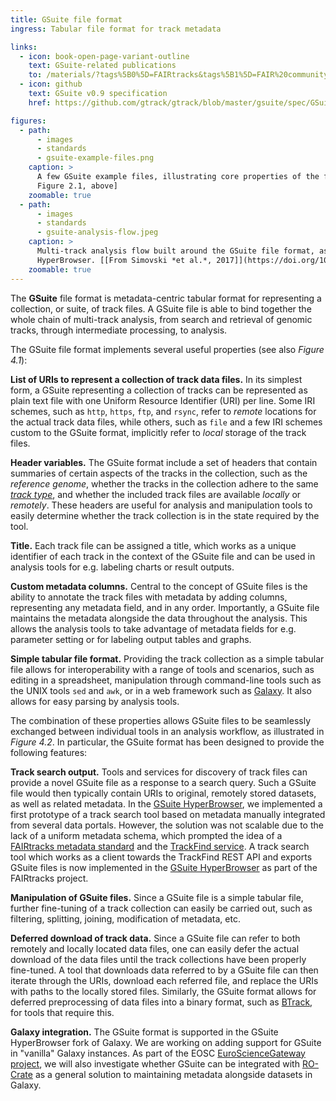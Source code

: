 ```yaml
---
title: GSuite file format
ingress: Tabular file format for track metadata

links:
  - icon: book-open-page-variant-outline
    text: GSuite-related publications
    to: /materials/?tags%5B0%5D=FAIRtracks&tags%5B1%5D=FAIR%20community
  - icon: github
    text: GSuite v0.9 specification
    href: https://github.com/gtrack/gtrack/blob/master/gsuite/spec/GSuite_specification.txt

figures:
  - path:
      - images
      - standards
      - gsuite-example-files.png
    caption: >
      A few GSuite example files, illustrating core properties of the file format [detail from
      Figure 2.1, above]
    zoomable: true
  - path:
      - images
      - standards
      - gsuite-analysis-flow.jpeg
    caption: >
      Multi-track analysis flow built around the GSuite file format, as implemented in the GSuite
      HyperBrowser. [[From Simovski *et al.*, 2017]](https://doi.org/10.1093/gigascience/gix032)
    zoomable: true
---
```


The **GSuite** file format is metadata-centric tabular format for representing a collection, or
suite, of track files. A GSuite file is able to bind together the whole chain of multi-track
analysis, from search and retrieval of genomic tracks, through intermediate processing, to analysis.

The GSuite file format implements several useful properties (see also _Figure 4.1_):

**List of URIs to represent a collection of track data files.** In its simplest form, a GSuite
representing a collection of tracks can be represented as plain text file with one Uniform Resource
Identifier (URI) per line. Some IRI schemes, such as `http`, `https`, `ftp`, and `rsync`, refer to
_remote_ locations for the actual track data files, while others, such as `file` and a few IRI
schemes custom to the GSuite format, implicitly refer to _local_ storage of the track files.

**Header variables.** The GSuite format include a set of headers that contain summaries of certain
aspects of the tracks in the collection, such as the _reference genome_, whether the tracks in the
collection adhere to the same [_track type_](/tracks/#tracks-06-track-types), and whether the
included track files are available _locally_ or _remotely_. These headers are useful for analysis
and manipulation tools to easily determine whether the track collection is in the state required by
the tool.

**Title.** Each track file can be assigned a title, which works as a unique identifier of each track
in the context of the GSuite file and can be used in analysis tools for e.g. labeling charts or
result outputs.

**Custom metadata columns.** Central to the concept of GSuite files is the ability to annotate the
track files with metadata by adding columns, representing any metadata field, and in any order.
Importantly, a GSuite file maintains the metadata alongside the data throughout the analysis. This
allows the analysis tools to take advantage of metadata fields for e.g. parameter setting or for
labeling output tables and graphs.

**Simple tabular file format.** Providing the track collection as a simple tabular file allows for
interoperability with a range of tools and scenarios, such as editing in a spreadsheet, manipulation
through command-line tools such as the UNIX tools `sed` and `awk`, or in a web framework such as
[Galaxy](https://galaxyproject.org/). It also allows for easy parsing by analysis tools.

The combination of these properties allows GSuite files to be seamlessly exchanged between
individual tools in an analysis workflow, as illustrated in _Figure 4.2_. In particular, the GSuite
format has been designed to provide the following features:

**Track search output.** Tools and services for discovery of track files can provide a novel GSuite
file as a response to a search query. Such a GSuite file would then typically contain URIs to
original, remotely stored datasets, as well as related metadata. In the
[GSuite HyperBrowser](/services/?tags%5B0%5D=HyperBrowser), we implemented a first prototype of a
track search tool based on metadata manually integrated from several data portals. However, the
solution was not scalable due to the lack of a uniform metadata schema, which prompted the idea of a
[FAIRtracks metadata standard](/standards/#standards-01-fairtracks) and the
[TrackFind service](/services/?category=Core%20services&tags%5B0%5D=TrackFind). A track search tool
which works as a client towards the TrackFind REST API and exports GSuite files is now implemented
in the [GSuite HyperBrowser](/services/?tags%5B0%5D=HyperBrowser) as part of the FAIRtracks project.

**Manipulation of GSuite files.** Since a GSuite file is a simple tabular file, further fine-tuning
of a track collection can easily be carried out, such as filtering, splitting, joining, modification
of metadata, etc.

**Deferred download of track data.** Since a GSuite file can refer to both remotely and locally
located data files, one can easily defer the actual download of the data files until the track
collections have been properly fine-tuned. A tool that downloads data referred to by a GSuite file
can then iterate through the URIs, download each referred file, and replace the URIs with paths to
the locally stored files. Similarly, the GSuite format allows for deferred preprocessing of data
files into a binary format, such as [BTrack](/standards/#standards-03-gtrack), for tools that
require this.

**Galaxy integration.** The GSuite format is supported in the GSuite HyperBrowser fork of Galaxy. We
are working on adding support for GSuite in "vanilla" Galaxy instances. As part of the EOSC
[EuroScienceGateway project](https://www.elixir-belgium.org/projects/eurosciencegateway), we will
also investigate whether GSuite can be integrated with
[RO-Crate](https://www.researchobject.org/ro-crate/) as a general solution to maintaining metadata
alongside datasets in Galaxy.
